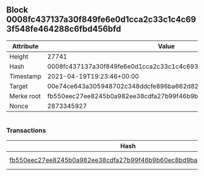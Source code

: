 ## Block 0008fc437137a30f849fe6e0d1cca2c33c1c4c693f548fe464288c6fbd456bfd

Attribute | Value
--- | ---
Height | 27741
Hash | 0008fc437137a30f849fe6e0d1cca2c33c1c4c693f548fe464288c6fbd456bfd
Timestamp | 2021-04-19T19:23:46+00:00
Target | 00e74ce643a305948702c348ddcfe896ba662d82c1a228faf4ad12250f07334e
Merke root | fb550eec27ee8245b0a982ee38cdfa27b99f46b9b60ec8bd9ba244e2445ac45c
Nonce | 2873345927

```

```

### Transactions

Hash | Amount
--- | ---
[fb550eec27ee8245b0a982ee38cdfa27b99f46b9b60ec8bd9ba244e2445ac45c](fb550eec27ee8245b0a982ee38cdfa27b99f46b9b60ec8bd9ba244e2445ac45c.md) | 10.00000000 SKEPTI 
